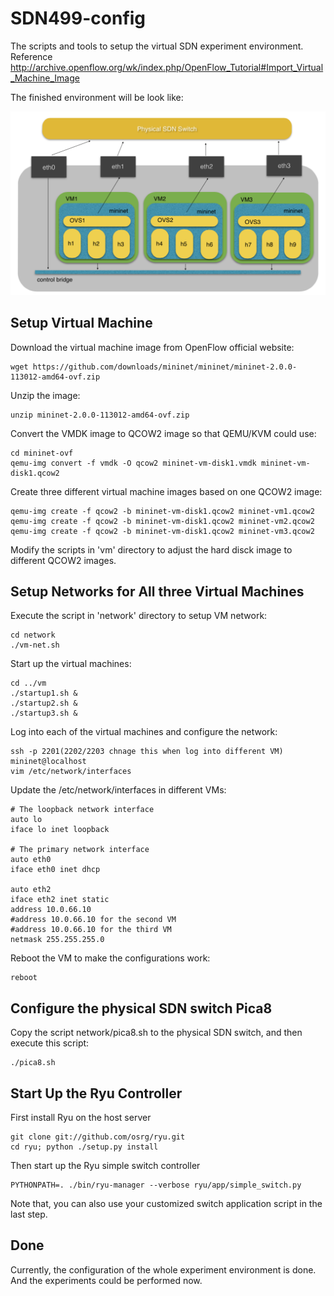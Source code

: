 # SDN499-config
The scripts and tools to setup the virtual SDN experiment environment.
Reference http://archive.openflow.org/wk/index.php/OpenFlow_Tutorial#Import_Virtual_Machine_Image

The finished environment will be look like:

![Image of Yaktocat](https://github.com/geraint0923/SDN499-config/raw/master/img/topo.png)

## Setup Virtual Machine
Download the virtual machine image from OpenFlow official website:

```
wget https://github.com/downloads/mininet/mininet/mininet-2.0.0-113012-amd64-ovf.zip
```

Unzip the image:

```
unzip mininet-2.0.0-113012-amd64-ovf.zip
```

Convert the VMDK image to QCOW2 image so that QEMU/KVM could use:

```
cd mininet-ovf
qemu-img convert -f vmdk -O qcow2 mininet-vm-disk1.vmdk mininet-vm-disk1.qcow2
```

Create three different virtual machine images based on one QCOW2 image:

```
qemu-img create -f qcow2 -b mininet-vm-disk1.qcow2 mininet-vm1.qcow2
qemu-img create -f qcow2 -b mininet-vm-disk1.qcow2 mininet-vm2.qcow2
qemu-img create -f qcow2 -b mininet-vm-disk1.qcow2 mininet-vm3.qcow2
```

Modify the scripts in 'vm' directory to adjust the hard disck image to different QCOW2 images.

## Setup Networks for All three Virtual Machines
Execute the script in 'network' directory to setup VM network:

```
cd network
./vm-net.sh
```

Start up the virtual machines:

```
cd ../vm
./startup1.sh &
./startup2.sh &
./startup3.sh &
```

Log into each of the virtual machines and configure the network:

```
ssh -p 2201(2202/2203 chnage this when log into different VM) mininet@localhost
vim /etc/network/interfaces
```

Update the /etc/network/interfaces in different VMs:

```
# The loopback network interface
auto lo
iface lo inet loopback

# The primary network interface
auto eth0
iface eth0 inet dhcp

auto eth2
iface eth2 inet static
address 10.0.66.10
#address 10.0.66.10	for the second VM
#address 10.0.66.10	for the third VM
netmask 255.255.255.0
```

Reboot the VM to make the configurations work:

```
reboot
```

## Configure the physical SDN switch Pica8

Copy the script network/pica8.sh to the physical SDN switch, and then execute this script:

```
./pica8.sh
```

## Start Up the Ryu Controller

First install Ryu on the host server

```
git clone git://github.com/osrg/ryu.git
cd ryu; python ./setup.py install
```

Then start up the Ryu simple switch controller

```
PYTHONPATH=. ./bin/ryu-manager --verbose ryu/app/simple_switch.py
```

Note that, you can also use your customized switch application script in the last step.

## Done

Currently, the configuration of the whole experiment environment is done. And the experiments could be performed now.
